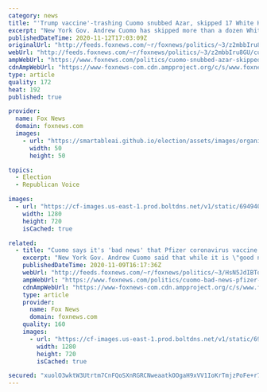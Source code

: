 ```yaml
---
category: news
title: "'Trump vaccine'-trashing Cuomo snubbed Azar, skipped 17 White House meetings"
excerpt: "New York Gov. Andrew Cuomo has skipped more than a dozen White House meetings."
publishedDateTime: 2020-11-12T17:03:09Z
originalUrl: "http://feeds.foxnews.com/~r/foxnews/politics/~3/z2mbbIru8GU/cuomo-snubbed-azar-skipped-17-white-house-meetings"
webUrl: "http://feeds.foxnews.com/~r/foxnews/politics/~3/z2mbbIru8GU/cuomo-snubbed-azar-skipped-17-white-house-meetings"
ampWebUrl: "https://www.foxnews.com/politics/cuomo-snubbed-azar-skipped-17-white-house-meetings.amp"
cdnAmpWebUrl: "https://www-foxnews-com.cdn.ampproject.org/c/s/www.foxnews.com/politics/cuomo-snubbed-azar-skipped-17-white-house-meetings.amp"
type: article
quality: 172
heat: 192
published: true

provider:
  name: Fox News
  domain: foxnews.com
  images:
    - url: "https://smartableai.github.io/election/assets/images/organizations/foxnews.com-50x50.jpg"
      width: 50
      height: 50

topics:
  - Election
  - Republican Voice

images:
  - url: "https://cf-images.us-east-1.prod.boltdns.net/v1/static/694940094001/ffbc3a34-e906-4c30-a8c2-d1beb6a03f9e/9ec6b368-4889-404c-bf5a-e3c01a768c45/1280x720/match/image.jpg"
    width: 1280
    height: 720
    isCached: true

related:
  - title: "Cuomo says it's 'bad news' that Pfizer coronavirus vaccine progress came during Trump administration"
    excerpt: "New York Gov. Andrew Cuomo said that while it is \"good news\" that Pfizer has had a recent breakthrough in its coronavirus vaccine clinical trial, he believes it is \"bad news\" that the Trump administration will get to plan the distribution."
    publishedDateTime: 2020-11-09T16:17:36Z
    webUrl: "http://feeds.foxnews.com/~r/foxnews/politics/~3/HsN5JdIBTqU/cuomo-bad-news-pfizer-coronavirus-vaccine-trump-administration"
    ampWebUrl: "https://www.foxnews.com/politics/cuomo-bad-news-pfizer-coronavirus-vaccine-trump-administration.amp"
    cdnAmpWebUrl: "https://www-foxnews-com.cdn.ampproject.org/c/s/www.foxnews.com/politics/cuomo-bad-news-pfizer-coronavirus-vaccine-trump-administration.amp"
    type: article
    provider:
      name: Fox News
      domain: foxnews.com
    quality: 160
    images:
      - url: "https://cf-images.us-east-1.prod.boltdns.net/v1/static/694940094001/8bbc13b4-1f56-4e92-bf92-f59eae3e2c72/ba2b00a5-6919-4658-b791-69cb020dc983/1280x720/match/image.jpg"
        width: 1280
        height: 720
        isCached: true

secured: "xuolO3wktW3Utrtm7CnFQoSXnRGRCNweaatkOOgaH9xVV1IoKrTmjzPoFe+r7vlJJylSbHjBk+0xxoXlXwTxLuCnUO2B/gr5X9WDMihlw3Ly+AMwuStfvotDpq7LFDVs/9EHxpD/ZIZR8gUlv5ZLK9U0bVQsiYqtJGaPjtF7t3Lutj9TlHglUjPID4Qp6j1rg5mC9d+61XjLkv1OtmqBxmrE+TV3xjE79P/vBQABca/CEnGiYttlU06EIlw2fbdLOtLOyY9FX7RpCipFjEEuAQFjJSoAPeMHju2bfW2Yy8Mvw3ae35RBfbJBje7w6UKbGFwyRPs5RAOrj0XodRDdEt69jp0+JyUDbSjMFHtoxNA=;RWE2EZZxz87XB+aEFmAdnw=="
---
```


